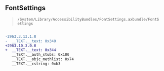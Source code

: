 ## FontSettings

> `/System/Library/AccessibilityBundles/FontSettings.axbundle/FontSettings`

```diff

-2963.3.13.1.0
-  __TEXT.__text: 0x340
+2963.10.3.0.0
+  __TEXT.__text: 0x344
   __TEXT.__auth_stubs: 0x100
   __TEXT.__objc_methlist: 0x74
   __TEXT.__cstring: 0xb3

```
